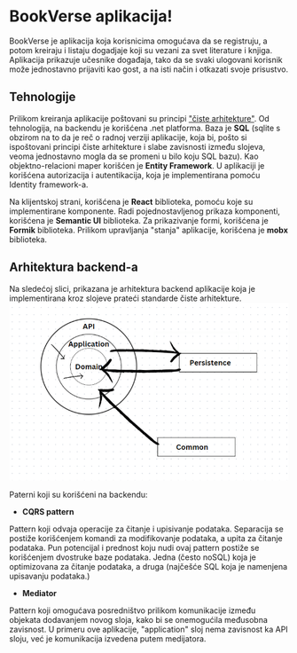 # BookVerse aplikacija!
BookVerse je aplikacija koja korisnicima omogućava da se registruju, a potom kreiraju i listaju dogadjaje koji su vezani za svet literature i knjiga. Aplikacija prikazuje učesnike događaja, tako da se svaki ulogovani korisnik može jednostavno prijaviti kao gost, a na isti način i otkazati svoje prisustvo.


## Tehnologije
Prilikom kreiranja aplikacije poštovani su principi ["čiste arhitekture"](https://blog.cleancoder.com/uncle-bob/2012/08/13/the-clean-architecture.html). Od tehnologija, na backendu je korišćena .net platforma. Baza je **SQL** (sqlite s obzirom na to da je reč o radnoj verziji aplikacije, koja bi, pošto si ispoštovani principi čiste arhitekture i slabe zavisnosti između slojeva,  veoma jednostavno mogla da se promeni u bilo koju SQL bazu). Kao objektno-relacioni maper korišćen je **Entity Framework**. 
U aplikaciji je korišćena autorizacija i autentikacija, koja je implementirana pomoću Identity framework-a.

Na klijentskoj strani, korišćena je **React** biblioteka, pomoću koje su implementirane komponente. Radi pojednostavljenog prikaza komponenti, korišćena je **Semantic UI** biblioteka. Za prikazivanje formi, korišćena je **Formik** biblioteka. Prilikom upravljanja "stanja" aplikacije, korišćena je **mobx** biblioteka.


## Arhitektura backend-a

Na sledećoj slici, prikazana je arhitektura backend aplikacije koja je implementirana kroz slojeve prateći standarde čiste arhitekture.
![BookVerse-architecture.png](BookVerse-architecture.png)

Paterni koji su korišćeni na backendu:
 - **CQRS pattern**

Pattern koji odvaja operacije za čitanje i upisivanje podataka. Separacija se postiže korišćenjem komandi za modifikovanje podataka, a upita za čitanje podataka. Pun potencijal i prednost koju nudi ovaj pattern postiže se korišćenjem dvostruke baze podataka. Jedna (često noSQL) koja je optimizovana za čitanje podataka, a druga (najčešće SQL koja je namenjena upisavanju podataka.)
 - **Mediator**
 
Pattern koji omogućava posredništvo prilikom komunikacije između objekata dodavanjem novog sloja, kako bi se onemogućila međusobna zavisnost.
U primeru ove aplikacije, "application" sloj nema zavisnost ka API sloju, već je komunikacija izvedena putem medijatora.

